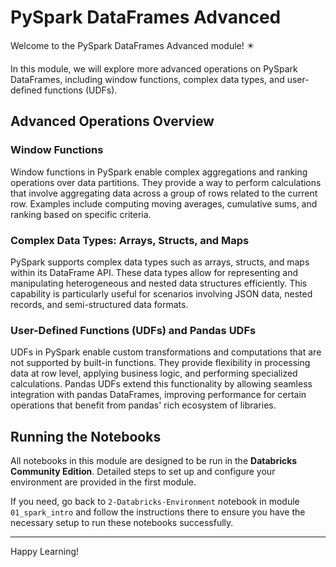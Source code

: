 # PySpark DataFrames Advanced

Welcome to the PySpark DataFrames Advanced module! ✴️

In this module, we will explore more advanced operations on PySpark DataFrames, including window functions, complex data types, and user-defined functions (UDFs).


## Advanced Operations Overview

### Window Functions

Window functions in PySpark enable complex aggregations and ranking operations over data partitions. They provide a way to perform calculations that involve aggregating data across a group of rows related to the current row. Examples include computing moving averages, cumulative sums, and ranking based on specific criteria.

### Complex Data Types: Arrays, Structs, and Maps

PySpark supports complex data types such as arrays, structs, and maps within its DataFrame API. These data types allow for representing and manipulating heterogeneous and nested data structures efficiently. This capability is particularly useful for scenarios involving JSON data, nested records, and semi-structured data formats.

### User-Defined Functions (UDFs) and Pandas UDFs

UDFs in PySpark enable custom transformations and computations that are not supported by built-in functions. They provide flexibility in processing data at row level, applying business logic, and performing specialized calculations. Pandas UDFs extend this functionality by allowing seamless integration with pandas DataFrames, improving performance for certain operations that benefit from pandas' rich ecosystem of libraries.

## Running the Notebooks

All notebooks in this module are designed to be run in the **Databricks Community Edition**. Detailed steps to set up and configure your environment are provided in the first module.

If you need, go back to `2-Databricks-Environment` notebook in module `01_spark_intro` and follow the instructions there to ensure you have the necessary setup to run these notebooks successfully.

---

Happy Learning!